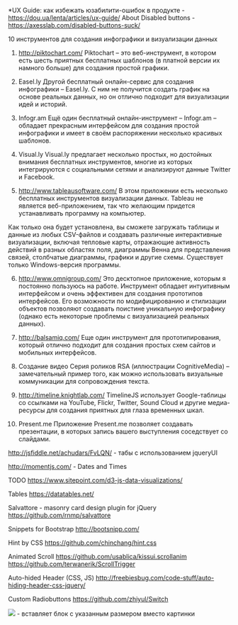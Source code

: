 *UX Guide: как избежать юзабилити-ошибок в продукте - https://dou.ua/lenta/articles/ux-guide/
About Disabled buttons - https://axesslab.com/disabled-buttons-suck/

10 инструментов для создания инфографики и визуализации данных

1. http://piktochart.com/
Piktochart – это веб-инструмент, в котором есть шесть приятных бесплатных шаблонов (в платной версии их намного больше) для создания простой графики.

2. Easel.ly
Другой бесплатный онлайн-сервис для создания инфографики – Easel.ly. С ним не получится создать график на основе реальных данных, но он отлично подходит для визуализации идей и историй.

3. Infogr.am
Ещё один бесплатный онлайн-инструмент – Infogr.am – обладает прекрасным интерфейсом для создания простой инфографики и имеет в своём распоряжении несколько красивых шаблонов.

4. Visual.ly
Visual.ly предлагает несколько простых, но достойных внимания бесплатных инструментов, многие из которых интегрируются с социальными сетями и анализируют данные Twitter и Facebook.

5. http://www.tableausoftware.com/
В этом приложении есть несколько бесплатных инструментов визуализации данных. Tableau не является веб-приложением, так что желающим придется устанавливать программу на компьютер.

Как только она будет установлена, вы сможете загружать таблицы и данные из любых CSV-файлов и создавать различные интерактивные визуализации, включая тепловые карты, отражающие активность действий в разных областях поля, диаграммы Венна для представления связей, столбчатые диаграммы, графики и другие схемы. Существует только Windows-версия программы.

6. http://www.omnigroup.com/
Это десктопное приложение, которым я постоянно пользуюсь на работе. Инструмент обладает интуитивным интерфейсом и очень эффективен для создания прототипов интерфейсов. Его возможности по модифицированию и стилизации объектов позволяют создавать поистине уникальную инфографику (однако есть некоторые проблемы с визуализацией реальных данных).

7. http://balsamiq.com/
Еще один инструмент для прототипирования, который отлично подходит для создания простых схем сайтов и мобильных интерфейсов.

8. Создание видео
Серия роликов RSA (иллюстрации CognitiveMedia) – замечательный пример того, как можно использовать визуальные коммуникации для сопровождения текста.

9. http://timeline.knightlab.com/
TimelineJS использует Google-таблицы со ссылками на YouTube, Flickr, Twitter, Sound Cloud и другие медиа-ресурсы для создания приятных для глаза временных шкал.

10. Present.me
Приложение Present.me позволяет создавать презентации, в которых запись вашего выступления соседствует со слайдами.

http://jsfiddle.net/achudars/FvLQN/ - табы с использованием jqueryUI

http://momentjs.com/ - Dates and Times

TODO
https://www.sitepoint.com/d3-js-data-visualizations/

Tables
https://datatables.net/

Salvattore - masonry card design plugin for jQuery
https://github.com/rnmp/salvattore

Snippets for Bootstrap
http://bootsnipp.com/

Hint by CSS
https://github.com/chinchang/hint.css

Animated Scroll
https://github.com/usablica/kissui.scrollanim
https://github.com/terwanerik/ScrollTrigger

Auto-hided Header (CSS, JS)
http://freebiesbug.com/code-stuff/auto-hiding-header-css-jquery/

Custom Radiobuttons
https://github.com/zhiyul/Switch

<img src="http://placehold.it/300x240"> - вставляет блок с указанным размером вместо картинки
